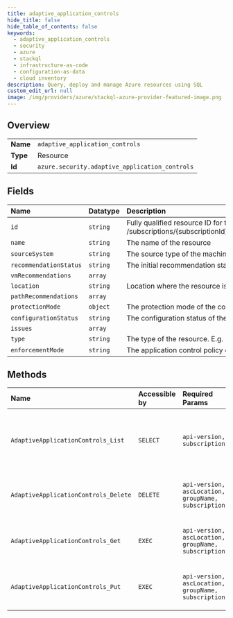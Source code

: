 ```yaml
---
title: adaptive_application_controls
hide_title: false
hide_table_of_contents: false
keywords:
  - adaptive_application_controls
  - security
  - azure    
  - stackql
  - infrastructure-as-code
  - configuration-as-data
  - cloud inventory
description: Query, deploy and manage Azure resources using SQL
custom_edit_url: null
image: /img/providers/azure/stackql-azure-provider-featured-image.png
---
```

  
    

## Overview
<table><tbody>
<tr><td><b>Name</b></td><td><code>adaptive_application_controls</code></td></tr>
<tr><td><b>Type</b></td><td>Resource</td></tr>
<tr><td><b>Id</b></td><td><code>azure.security.adaptive_application_controls</code></td></tr>
</tbody></table>

## Fields
| Name | Datatype | Description |
|:-----|:---------|:------------|
| `id` | `string` | Fully qualified resource ID for the resource. Ex - /subscriptions/{subscriptionId}/resourceGroups/{resourceGroupName}/providers/{resourceProviderNamespace}/{resourceType}/{resourceName} |
| `name` | `string` | The name of the resource |
| `sourceSystem` | `string` | The source type of the machine group |
| `recommendationStatus` | `string` | The initial recommendation status of the machine group or machine |
| `vmRecommendations` | `array` |  |
| `location` | `string` | Location where the resource is stored |
| `pathRecommendations` | `array` |  |
| `protectionMode` | `object` | The protection mode of the collection/file types. Exe/Msi/Script are used for Windows, Executable is used for Linux. |
| `configurationStatus` | `string` | The configuration status of the machines group or machine or rule |
| `issues` | `array` |  |
| `type` | `string` | The type of the resource. E.g. "Microsoft.Compute/virtualMachines" or "Microsoft.Storage/storageAccounts" |
| `enforcementMode` | `string` | The application control policy enforcement/protection mode of the machine group |
## Methods
| Name | Accessible by | Required Params | Description |
|:-----|:--------------|:----------------|:------------|
| `AdaptiveApplicationControls_List` | `SELECT` | `api-version, subscriptionId` | Gets a list of application control machine groups for the subscription. |
| `AdaptiveApplicationControls_Delete` | `DELETE` | `api-version, ascLocation, groupName, subscriptionId` | Delete an application control machine group |
| `AdaptiveApplicationControls_Get` | `EXEC` | `api-version, ascLocation, groupName, subscriptionId` | Gets an application control VM/server group. |
| `AdaptiveApplicationControls_Put` | `EXEC` | `api-version, ascLocation, groupName, subscriptionId` | Update an application control machine group |
